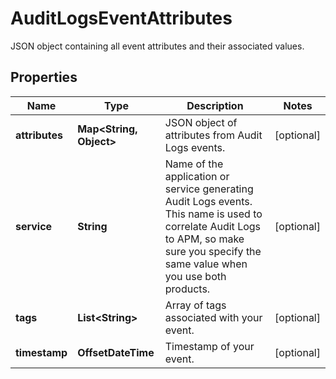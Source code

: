 # AuditLogsEventAttributes

JSON object containing all event attributes and their associated values.

## Properties

| Name           | Type                          | Description                                                                                                                                                                            | Notes      |
| -------------- | ----------------------------- | -------------------------------------------------------------------------------------------------------------------------------------------------------------------------------------- | ---------- |
| **attributes** | **Map&lt;String, Object&gt;** | JSON object of attributes from Audit Logs events.                                                                                                                                      | [optional] |
| **service**    | **String**                    | Name of the application or service generating Audit Logs events. This name is used to correlate Audit Logs to APM, so make sure you specify the same value when you use both products. | [optional] |
| **tags**       | **List&lt;String&gt;**        | Array of tags associated with your event.                                                                                                                                              | [optional] |
| **timestamp**  | **OffsetDateTime**            | Timestamp of your event.                                                                                                                                                               | [optional] |
